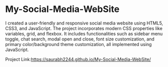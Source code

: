 # My-Social-Media-WebSite

I created a user-friendly and responsive social media website using HTML5, CSS3, and JavaScript. The project incorporates modern CSS properties like variables, grid, and flexbox. It includes functionalities such as sidebar menu toggle, chat search, modal open and close, font size customization, and primary color/background theme customization, all implemented using JavaScript.

Project Link:https://saurabh2244.github.io/My-Social-Media-WebSite/
